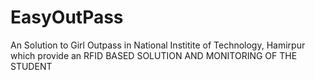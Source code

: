 # EasyOutPass
An Solution to Girl Outpass in National Institite of Technology, Hamirpur which provide an RFID BASED SOLUTION AND MONITORING OF THE STUDENT
